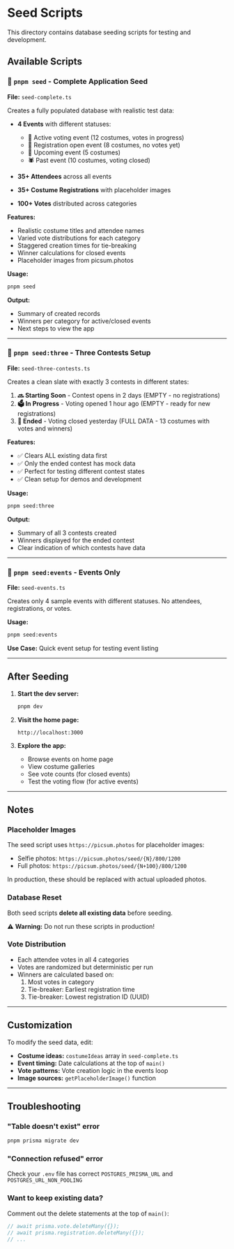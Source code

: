 # Seed Scripts

This directory contains database seeding scripts for testing and development.

## Available Scripts

### 🌱 `pnpm seed` - Complete Application Seed

**File:** `seed-complete.ts`

Creates a fully populated database with realistic test data:

- **4 Events** with different statuses:
  - 🎃 Active voting event (12 costumes, votes in progress)
  - 👻 Registration open event (8 costumes, no votes yet)
  - 🦇 Upcoming event (5 costumes)
  - 🕷️ Past event (10 costumes, voting closed)

- **35+ Attendees** across all events
- **35+ Costume Registrations** with placeholder images
- **100+ Votes** distributed across categories

**Features:**
- Realistic costume titles and attendee names
- Varied vote distributions for each category
- Staggered creation times for tie-breaking
- Winner calculations for closed events
- Placeholder images from picsum.photos

**Usage:**
```bash
pnpm seed
```

**Output:**
- Summary of created records
- Winners per category for active/closed events
- Next steps to view the app

---

### 🎯 `pnpm seed:three` - Three Contests Setup

**File:** `seed-three-contests.ts`

Creates a clean slate with exactly 3 contests in different states:

1. **🔜 Starting Soon** - Contest opens in 2 days (EMPTY - no registrations)
2. **🗳️ In Progress** - Voting opened 1 hour ago (EMPTY - ready for new registrations)
3. **🏁 Ended** - Voting closed yesterday (FULL DATA - 13 costumes with votes and winners)

**Features:**
- ✅ Clears ALL existing data first
- ✅ Only the ended contest has mock data
- ✅ Perfect for testing different contest states
- ✅ Clean setup for demos and development

**Usage:**
```bash
pnpm seed:three
```

**Output:**
- Summary of all 3 contests created
- Winners displayed for the ended contest
- Clear indication of which contests have data

---

### 📅 `pnpm seed:events` - Events Only

**File:** `seed-events.ts`

Creates only 4 sample events with different statuses.
No attendees, registrations, or votes.

**Usage:**
```bash
pnpm seed:events
```

**Use Case:** Quick event setup for testing event listing

---

## After Seeding

1. **Start the dev server:**
   ```bash
   pnpm dev
   ```

2. **Visit the home page:**
   ```
   http://localhost:3000
   ```

3. **Explore the app:**
   - Browse events on home page
   - View costume galleries
   - See vote counts (for closed events)
   - Test the voting flow (for active events)

---

## Notes

### Placeholder Images

The seed script uses `https://picsum.photos` for placeholder images:
- Selfie photos: `https://picsum.photos/seed/{N}/800/1200`
- Full photos: `https://picsum.photos/seed/{N+100}/800/1200`

In production, these should be replaced with actual uploaded photos.

### Database Reset

Both seed scripts **delete all existing data** before seeding.

⚠️ **Warning:** Do not run these scripts in production!

### Vote Distribution

- Each attendee votes in all 4 categories
- Votes are randomized but deterministic per run
- Winners are calculated based on:
  1. Most votes in category
  2. Tie-breaker: Earliest registration time
  3. Tie-breaker: Lowest registration ID (UUID)

---

## Customization

To modify the seed data, edit:

- **Costume ideas:** `costumeIdeas` array in `seed-complete.ts`
- **Event timing:** Date calculations at the top of `main()`
- **Vote patterns:** Vote creation logic in the events loop
- **Image sources:** `getPlaceholderImage()` function

---

## Troubleshooting

### "Table doesn't exist" error
```bash
pnpm prisma migrate dev
```

### "Connection refused" error
Check your `.env` file has correct `POSTGRES_PRISMA_URL` and `POSTGRES_URL_NON_POOLING`

### Want to keep existing data?
Comment out the delete statements at the top of `main()`:
```typescript
// await prisma.vote.deleteMany({});
// await prisma.registration.deleteMany({});
// ...
```

